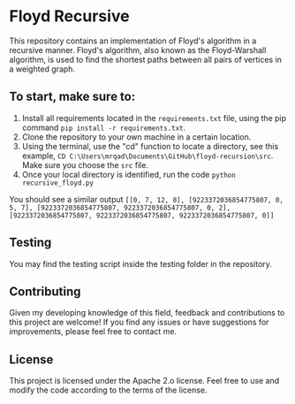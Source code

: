 # Floyd Recursive

This repository contains an implementation of Floyd's algorithm in a recursive manner. Floyd's algorithm, also known as the Floyd-Warshall algorithm, is used to find the shortest paths between all pairs of vertices in a weighted graph.

## To start, make sure to:

1. Install all requirements located in the `requirements.txt` file, using the pip command `pip install -r requirements.txt`.
2. Clone the repository to your own machine in a certain location.
3. Using the terminal, use the "cd" function to locate a directory, see this example, `CD C:\Users\mrqad\Documents\GitHub\floyd-recursion\src`. Make sure you choose the `src` file.
4. Once your local directory is identified, run the code ```python recursive_floyd.py```

You should see a similar output ```[[0, 7, 12, 8], [9223372036854775807, 0, 5, 7], [9223372036854775807, 9223372036854775807, 0, 2], [9223372036854775807, 9223372036854775807, 9223372036854775807, 0]]```

## Testing

You may find the testing script inside the testing folder in the repository. 

## Contributing

Given my developing knowledge of this field, feedback and contributions to this project are welcome! If you find any issues or have suggestions for improvements, please feel free to contact me.

## License

This project is licensed under the Apache 2.o license.
Feel free to use and modify the code according to the terms of the license.
